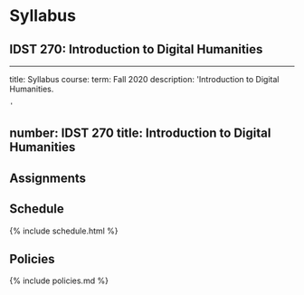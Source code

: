 # Syllabus

## IDST 270: Introduction to Digital Humanities
---
title: Syllabus
course:
  term: Fall 2020
  description: 'Introduction to Digital Humanities.

    '
  number: IDST 270
  title: Introduction to Digital Humanities
---

## Assignments

## Schedule

{% include schedule.html %}

## Policies

{% include policies.md %}

